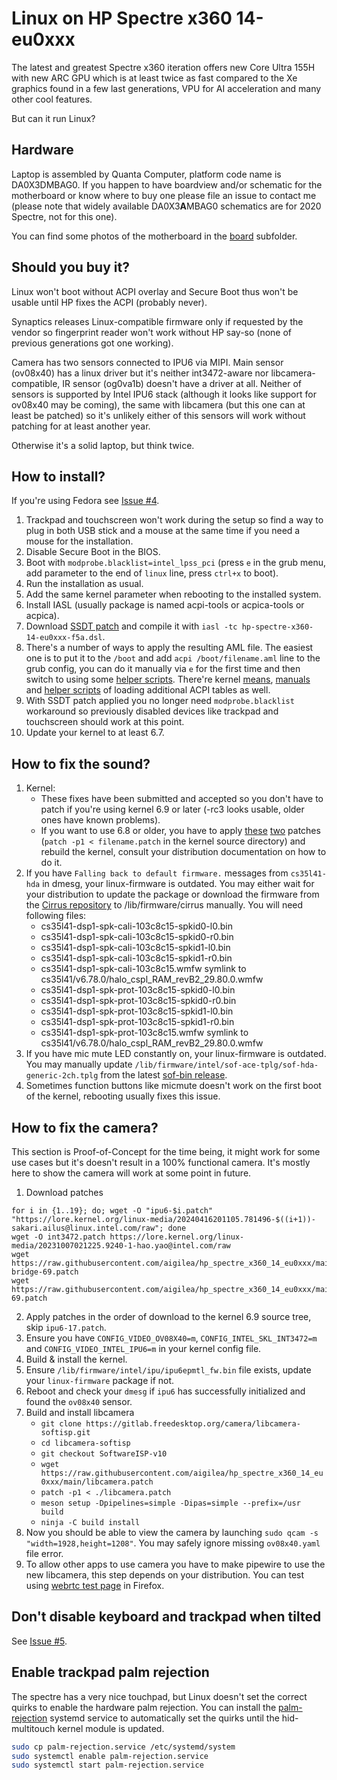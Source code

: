 Linux on HP Spectre x360 14-eu0xxx
=====
The latest and greatest Spectre x360 iteration offers new Core Ultra 155H with new ARC GPU which is at least twice as fast compared to the Xe graphics found in a few last generations, VPU for AI acceleration and many other cool features.

But can it run Linux?

Hardware
--------
Laptop is assembled by Quanta Computer, platform code name is DA0X3DMBAG0. If you happen to have boardview and/or schematic for the motherboard or know where to buy one please file an issue to contact me (please note that widely available DA0X3**A**MBAG0 schematics are for 2020 Spectre, not for this one).

You can find some photos of the motherboard in the [board][12] subfolder.

Should you buy it?
--------
Linux won't boot without ACPI overlay and Secure Boot thus won't be usable until HP fixes the ACPI (probably never).

Synaptics releases Linux-compatible firmware only if requested by the vendor so fingerprint reader won't work without HP say-so (none of previous generations got one working).

Camera has two sensors connected to IPU6 via MIPI. Main sensor (ov08x40) has a linux driver but it's neither int3472-aware nor libcamera-compatible, IR sensor (og0va1b) doesn't have a driver at all. Neither of sensors is supported by Intel IPU6 stack (although it looks like support for ov08x40 may be coming), the same with libcamera (but this one can at least be patched) so it's unlikely either of this sensors will work without patching for at least another year.

Otherwise it's a solid laptop, but think twice.

How to install?
--------
If you're using Fedora see [Issue #4][13].

1. Trackpad and touchscreen won't work during the setup so find a way to plug in both USB stick and a mouse at the same time if you need a mouse for the installation.
2. Disable Secure Boot in the BIOS.
3. Boot with `modprobe.blacklist=intel_lpss_pci` (press `e` in the grub menu, add parameter to the end of `linux` line, press `ctrl+x` to boot).
4. Run the installation as usual.
5. Add the same kernel parameter when rebooting to the installed system.
6. Install IASL (usually package is named acpi-tools or acpica-tools or acpica).
7. Download [SSDT patch][1] and compile it with `iasl -tc hp-spectre-x360-14-eu0xxx-f5a.dsl`.
8. There's a number of ways to apply the resulting AML file. The easiest one is to put it to the `/boot` and add `acpi /boot/filename.aml` line to the grub config, you can do it manually via `e` for the first time and then switch to using some [helper scripts][2]. There're kernel [means][3], [manuals][9] and [helper scripts][4] of loading additional ACPI tables as well.
9. With SSDT patch applied you no longer need `modprobe.blacklist` workaround so previously disabled devices like trackpad and touchscreen should work at this point.
10. Update your kernel to at least 6.7.

How to fix the sound?
--------
1. Kernel:
    * These fixes have been submitted and accepted so you don't have to patch if you're using kernel 6.9 or later (-rc3 looks usable, older ones have known problems).
    * If you want to use 6.8 or older, you have to apply [these][5] [two][6] patches (`patch -p1 < filename.patch` in the kernel source directory) and rebuild the kernel, consult your distribution documentation on how to do it.
2. If you have `Falling back to default firmware.` messages from `cs35l41-hda` in dmesg, your linux-firmware is outdated. You may either wait for your distribution to update the package or download the firmware from the [Cirrus repository][7] to /lib/firmware/cirrus manually. You will need following files:
    * cs35l41-dsp1-spk-cali-103c8c15-spkid0-l0.bin
    * cs35l41-dsp1-spk-cali-103c8c15-spkid0-r0.bin
    * cs35l41-dsp1-spk-cali-103c8c15-spkid1-l0.bin
    * cs35l41-dsp1-spk-cali-103c8c15-spkid1-r0.bin
    * cs35l41-dsp1-spk-cali-103c8c15.wmfw symlink to cs35l41/v6.78.0/halo_cspl_RAM_revB2_29.80.0.wmfw
    * cs35l41-dsp1-spk-prot-103c8c15-spkid0-l0.bin
    * cs35l41-dsp1-spk-prot-103c8c15-spkid0-r0.bin
    * cs35l41-dsp1-spk-prot-103c8c15-spkid1-l0.bin
    * cs35l41-dsp1-spk-prot-103c8c15-spkid1-r0.bin
    * cs35l41-dsp1-spk-prot-103c8c15.wmfw symlink to cs35l41/v6.78.0/halo_cspl_RAM_revB2_29.80.0.wmfw
3. If you have mic mute LED constantly on, your linux-firmware is outdated. You may manually update `/lib/firmware/intel/sof-ace-tplg/sof-hda-generic-2ch.tplg` from the latest [sof-bin release][8].
4. Sometimes function buttons like micmute doesn't work on the first boot of the kernel, rebooting usually fixes this issue.

How to fix the camera?
--------
This section is Proof-of-Concept for the time being, it might work for some use cases but it's doesn't result in a 100% functional camera. It's mostly here to show the camera will work at some point in future.
1. Download patches
```
for i in {1..19}; do; wget -O "ipu6-$i.patch" "https://lore.kernel.org/linux-media/20240416201105.781496-$((i+1))-sakari.ailus@linux.intel.com/raw"; done
wget -O int3472.patch https://lore.kernel.org/linux-media/20231007021225.9240-1-hao.yao@intel.com/raw
wget https://raw.githubusercontent.com/aigilea/hp_spectre_x360_14_eu0xxx/main/ipu-bridge-69.patch
wget https://raw.githubusercontent.com/aigilea/hp_spectre_x360_14_eu0xxx/main/ov08x40-69.patch
```
2. Apply patches in the order of download to the kernel 6.9 source tree, skip `ipu6-17.patch`.
3. Ensure you have `CONFIG_VIDEO_OV08X40=m`, `CONFIG_INTEL_SKL_INT3472=m` and `CONFIG_VIDEO_INTEL_IPU6=m` in your kernel config file.
4. Build & install the kernel.
5. Ensure `/lib/firmware/intel/ipu/ipu6epmtl_fw.bin` file exists, update your `linux-firmware` package if not.
6. Reboot and check your `dmesg` if `ipu6` has successfully initialized and found the `ov08x40` sensor.
7. Build and install libcamera
    * `git clone https://gitlab.freedesktop.org/camera/libcamera-softisp.git`
    * `cd libcamera-softisp`
    * `git checkout SoftwareISP-v10`
    * `wget https://raw.githubusercontent.com/aigilea/hp_spectre_x360_14_eu0xxx/main/libcamera.patch`
    * `patch -p1 < ./libcamera.patch`
    * `meson setup -Dpipelines=simple -Dipas=simple --prefix=/usr build`
    * `ninja -C build install`
8. Now you should be able to view the camera by launching `sudo qcam -s "width=1928,height=1208"`. You may safely ignore missing `ov08x40.yaml` file error.
9. To allow other apps to use camera you have to make pipewire to use the new libcamera, this step depends on your distribution. You can test using [webrtc test page][11] in Firefox.

Don't disable keyboard and trackpad when tilted
--------
See [Issue #5][14].

Enable trackpad palm rejection
--------
The spectre has a very nice touchpad, but Linux doesn't set the correct quirks to enable the hardware palm rejection. You can install the [palm-rejection](palm-rejection.service) systemd service to automatically set the quirks until the hid-multitouch kernel module is updated.

```sh
sudo cp palm-rejection.service /etc/systemd/system
sudo systemctl enable palm-rejection.service
sudo systemctl start palm-rejection.service
```

[1]: https://raw.githubusercontent.com/aigilea/hp_spectre_x360_14_eu0xxx/main/hp-spectre-x360-14-eu0xxx-f5a.dsl
[2]: https://github.com/thor2002ro/asus_zenbook_ux3402za/tree/main/Sound
[3]: https://docs.kernel.org/admin-guide/acpi/ssdt-overlays.html
[4]: https://github.com/thesofproject/acpi-scripts
[5]: https://raw.githubusercontent.com/aigilea/hp_spectre_x360_14_eu0xxx/main/kernel-cs35l41.patch
[6]: https://raw.githubusercontent.com/aigilea/hp_spectre_x360_14_eu0xxx/main/kernel-realtek.patch
[7]: https://github.com/CirrusLogic/linux-firmware/tree/main/cirrus
[8]: https://github.com/thesofproject/sof-bin/releases
[9]: https://gist.github.com/lamperez/d5b385bc0c0c04928211e297a69f32d7
[10]: https://raw.githubusercontent.com/aigilea/hp_spectre_x360_14_eu0xxx/main/kernel-realtek-69.patch
[11]: https://mozilla.github.io/webrtc-landing/gum_test.html
[12]: https://github.com/aigilea/hp_spectre_x360_14_eu0xxx/tree/master/board
[13]: https://github.com/aigilea/hp_spectre_x360_14_eu0xxx/issues/4
[14]: https://github.com/aigilea/hp_spectre_x360_14_eu0xxx/issues/5
[15]: https://github.com/aigilea/hp_spectre_x360_14_eu0xxx/issues/6
